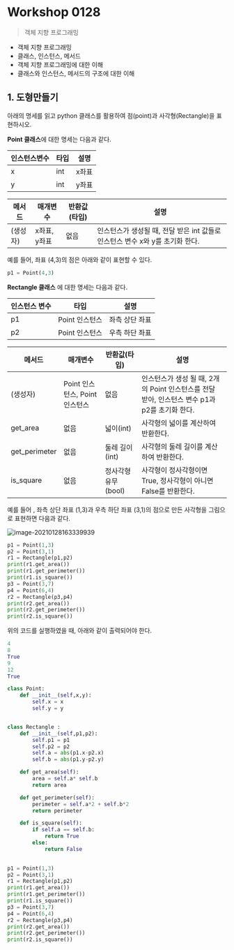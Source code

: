 # Workshop 0128

> 객체 지향 프로그래밍



* 객체 지향 프로그래밍
* 클래스, 인스턴스, 메서드
* 객체 지향 프로그래밍에 대한 이해
* 클래스와 인스턴스, 메서드의 구조에 대한 이해





## 1. 도형만들기

아래의 명세를 읽고 python 클래스를 활용하여 점(point)과 사각형(Rectangle)을 표현하시오.



**Point 클래스**에 대한 명세는 다음과 같다.



| 인스턴스변수 | 타입 | 설명  |
| ------------ | ---- | ----- |
| x            | int  | x좌표 |
| y            | int  | y좌표 |



| 메서드   | 매개변수     | 반환값(타입) | 설명                                                         |
| -------- | ------------ | ------------ | ------------------------------------------------------------ |
| (생성자) | x좌표, y좌표 | 없음         | 인스턴스가 생성될 때, 전달 받은 int 값들로 인스턴스 변수 x와 y를 초기화 한다. |

예를 들어, 좌표 (4,3)의 점은 아래와 같이 표현할 수 있다.

```python
p1 = Point(4,3)
```



**Rectangle 클래스** 에 대한 명세는 다음과 같다.

| 인스턴스 변수 | 타입           | 설명           |
| ------------- | -------------- | -------------- |
| p1            | Point 인스턴스 | 좌측 상단 좌표 |
| p2            | Point 인스턴스 | 우측 하단 좌표 |

| 메서드        | 매개변수                      | 반환값(타입)        | 설명                                                         |
| ------------- | ----------------------------- | ------------------- | ------------------------------------------------------------ |
| (생성자)      | Point 인스턴스, Point인스턴스 | 없음                | 인스턴스가 생성 될 때, 2개의 Point 인스턴스를 전달 받아, 인스턴스 변수 p1과 p2를 초기화 한다. |
| get_area      | 없음                          | 넓이(int)           | 사각형의 넓이를 계산하여 반환한다.                           |
| get_perimeter | 없음                          | 둘레 길이(int)      | 사각형의 둘레 길이를 계산하여 반환한다.                      |
| is_square     | 없음                          | 정사각형 유무(bool) | 사각형이 정사각형이면 True, 정사각형이 아니면 False를 반환한다. |

예를 들어 , 좌측 상단 좌표 (1,3)과 우측 하단 좌표 (3,1)의 점으로 만든 사각형을 그림으로 표현하면 다음과 같다.

![image-20210128163339939](C:\Users\user\AppData\Roaming\Typora\typora-user-images\image-20210128163339939.png)

```python 
p1 = Point(1,3)
p2 = Point(3,1)
r1 = Rectangle(p1,p2)
print(r1.get_area())
print(r1.get_perimeter())
print(r1.is_square())
p3 = Point(3,7)
p4 = Point(6,4)
r2 = Rectangle(p3,p4)
print(r2.get_area())
print(r2.get_perimeter())
print(r2.is_square())
```

위의 코드를 실행하였을 때, 아래와 같이 출력되어야 한다.

```python
4
8
True
9
12
True
```





```python
class Point:
    def __init__(self,x,y):
        self.x = x
        self.y = y


class Rectangle :
    def __init__(self,p1,p2):
        self.p1 = p1
        self.p2 = p2
        self.a = abs(p1.x-p2.x)
        self.b = abs(p1.y-p2.y)

    def get_area(self):
        area = self.a* self.b
        return area

    def get_perimeter(self):
        perimeter = self.a*2 + self.b*2
        return perimeter

    def is_square(self):
        if self.a == self.b:
            return True
        else:
            return False

 
p1 = Point(1,3)
p2 = Point(3,1)
r1 = Rectangle(p1,p2)
print(r1.get_area())
print(r1.get_perimeter())
print(r1.is_square())
p3 = Point(3,7)
p4 = Point(6,4)
r2 = Rectangle(p3,p4)
print(r2.get_area())
print(r2.get_perimeter())
print(r2.is_square())
```

